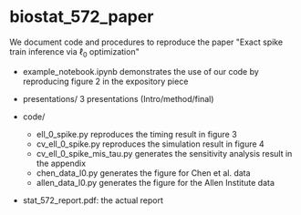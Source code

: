 # biostat_572_paper
We document code and procedures to reproduce the paper "Exact spike train inference  via $\ell_0$ optimization"

- example_notebook.ipynb demonstrates the use of our code by reproducing figure 2 in the expository piece
- presentations/
	3 presentations (Intro/method/final)
- code/
	- ell_0_spike.py reproduces the timing result in figure 3
	- cv_ell_0_spike.py reproduces the simulation result in figure 4
	- cv_ell_0_spike_mis_tau.py generates the sensitivity analysis result in the appendix 
	- chen_data_l0.py generates the figure for Chen et al. data
	- allen_data_l0.py generates the figure for the Allen Institute data

- stat_572_report.pdf: the actual report